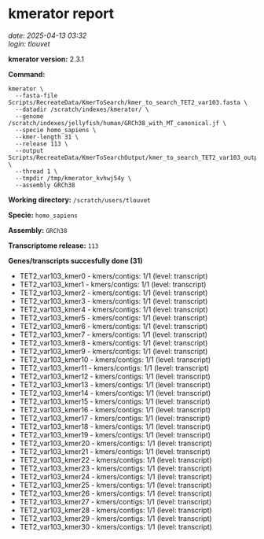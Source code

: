 # kmerator report
*date: 2025-04-13 03:32*  
*login: tlouvet*

**kmerator version:** 2.3.1

**Command:**

```
kmerator \
  --fasta-file Scripts/RecreateData/KmerToSearch/kmer_to_search_TET2_var103.fasta \
  --datadir /scratch/indexes/kmerator/ \
  --genome /scratch/indexes/jellyfish/human/GRCh38_with_MT_canonical.jf \
  --specie homo_sapiens \
  --kmer-length 31 \
  --release 113 \
  --output Scripts/RecreateData/KmerToSearchOutput/kmer_to_search_TET2_var103_output \
  --thread 1 \
  --tmpdir /tmp/kmerator_kvhwj54y \
  --assembly GRCh38
```

**Working directory:** `/scratch/users/tlouvet`

**Specie:** `homo_sapiens`

**Assembly:** `GRCh38`

**Transcriptome release:** `113`

**Genes/transcripts succesfully done (31)**

- TET2_var103_kmer0 - kmers/contigs: 1/1 (level: transcript)
- TET2_var103_kmer1 - kmers/contigs: 1/1 (level: transcript)
- TET2_var103_kmer2 - kmers/contigs: 1/1 (level: transcript)
- TET2_var103_kmer3 - kmers/contigs: 1/1 (level: transcript)
- TET2_var103_kmer4 - kmers/contigs: 1/1 (level: transcript)
- TET2_var103_kmer5 - kmers/contigs: 1/1 (level: transcript)
- TET2_var103_kmer6 - kmers/contigs: 1/1 (level: transcript)
- TET2_var103_kmer7 - kmers/contigs: 1/1 (level: transcript)
- TET2_var103_kmer8 - kmers/contigs: 1/1 (level: transcript)
- TET2_var103_kmer9 - kmers/contigs: 1/1 (level: transcript)
- TET2_var103_kmer10 - kmers/contigs: 1/1 (level: transcript)
- TET2_var103_kmer11 - kmers/contigs: 1/1 (level: transcript)
- TET2_var103_kmer12 - kmers/contigs: 1/1 (level: transcript)
- TET2_var103_kmer13 - kmers/contigs: 1/1 (level: transcript)
- TET2_var103_kmer14 - kmers/contigs: 1/1 (level: transcript)
- TET2_var103_kmer15 - kmers/contigs: 1/1 (level: transcript)
- TET2_var103_kmer16 - kmers/contigs: 1/1 (level: transcript)
- TET2_var103_kmer17 - kmers/contigs: 1/1 (level: transcript)
- TET2_var103_kmer18 - kmers/contigs: 1/1 (level: transcript)
- TET2_var103_kmer19 - kmers/contigs: 1/1 (level: transcript)
- TET2_var103_kmer20 - kmers/contigs: 1/1 (level: transcript)
- TET2_var103_kmer21 - kmers/contigs: 1/1 (level: transcript)
- TET2_var103_kmer22 - kmers/contigs: 1/1 (level: transcript)
- TET2_var103_kmer23 - kmers/contigs: 1/1 (level: transcript)
- TET2_var103_kmer24 - kmers/contigs: 1/1 (level: transcript)
- TET2_var103_kmer25 - kmers/contigs: 1/1 (level: transcript)
- TET2_var103_kmer26 - kmers/contigs: 1/1 (level: transcript)
- TET2_var103_kmer27 - kmers/contigs: 1/1 (level: transcript)
- TET2_var103_kmer28 - kmers/contigs: 1/1 (level: transcript)
- TET2_var103_kmer29 - kmers/contigs: 1/1 (level: transcript)
- TET2_var103_kmer30 - kmers/contigs: 1/1 (level: transcript)
